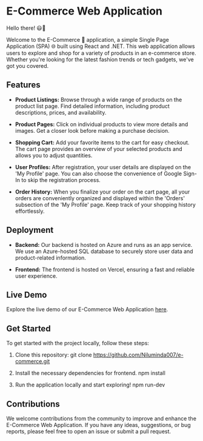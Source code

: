 # E-Commerce Web Application

Hello there! 😃🖖

Welcome to the E-Commerce 🛒 application, a simple Single Page Application (SPA) 🌐 built using React and .NET. This web application allows users to explore and shop for a variety of products in an e-commerce store. Whether you're looking for the latest fashion trends or tech gadgets, we've got you covered.

## Features

- **Product Listings:** Browse through a wide range of products on the product list page. Find detailed information, including product descriptions, prices, and availability.

- **Product Pages:** Click on individual products to view more details and images. Get a closer look before making a purchase decision.

- **Shopping Cart:** Add your favorite items to the cart for easy checkout. The cart page provides an overview of your selected products and allows you to adjust quantities.

- **User Profiles:** After registration, your user details are displayed on the 'My Profile' page. You can also choose the convenience of Google Sign-In to skip the registration process.

- **Order History:** When you finalize your order on the cart page, all your orders are conveniently organized and displayed within the 'Orders' subsection of the 'My Profile' page. Keep track of your shopping history effortlessly.

## Deployment

- **Backend:** Our backend is hosted on Azure and runs as an app service. We use an Azure-hosted SQL database to securely store user data and product-related information.

- **Frontend:** The frontend is hosted on Vercel, ensuring a fast and reliable user experience.

## Live Demo

Explore the live demo of our E-Commerce Web Application [here](https://allinonemart.vercel.app/).

## Get Started

To get started with the project locally, follow these steps:

1. Clone this repository:
   git clone https://github.com/Niluminda007/e-commerce.git

2. Install the necessary dependencies for frontend.
    npm install

3. Run the application locally and start exploring!
   npm run-dev

## Contributions

We welcome contributions from the community to improve and enhance the E-Commerce Web Application. If you have any ideas, suggestions, or bug reports, please feel free to open an issue or submit a pull request.


